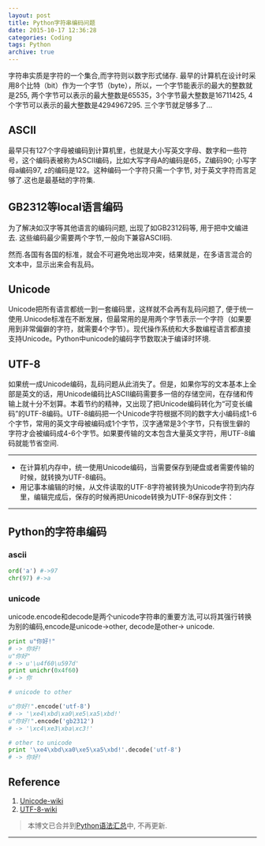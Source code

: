 ```yaml
---
layout: post
title: Python字符串编码问题
date: 2015-10-17 12:36:28
categories: Coding
tags: Python
archive: true
---
```


字符串实质是字符的一个集合,而字符则以数字形式储存. 最早的计算机在设计时采用8个比特（bit）作为一个字节（byte），所以，一个字节能表示的最大的整数就是255, 两个字节可以表示的最大整数是65535，3个字节最大整数是16711425, 4个字节可以表示的最大整数是4294967295. 三个字节就足够多了...

## ASCII

最早只有127个字母被编码到计算机里，也就是大小写英文字母、数字和一些符号，这个编码表被称为ASCII编码，比如大写字母A的编码是65，Z编码90; 小写字母a编码97, z的编码是122。这种编码一个字符只需一个字节, 对于英文字符而言足够了.这也是最基础的字符集.

## GB2312等local语言编码
为了解决如汉字等其他语言的编码问题, 出现了如GB2312码等, 用于把中文编进去. 这些编码最少需要两个字节,一般向下兼容ASCII码.

然而.各国有各国的标准，就会不可避免地出现冲突，结果就是，在多语言混合的文本中，显示出来会有乱码。

## Unicode
Unicode把所有语言都统一到一套编码里，这样就不会再有乱码问题了, 便于统一使用.Unicode标准在不断发展，但最常用的是用两个字节表示一个字符（如果要用到非常偏僻的字符，就需要4个字节）。现代操作系统和大多数编程语言都直接支持Unicode。Python中unicode的编码字节数取决于编译时环境.

## UTF-8
如果统一成Unicode编码，乱码问题从此消失了。但是，如果你写的文本基本上全部是英文的话，用Unicode编码比ASCII编码需要多一倍的存储空间，在存储和传输上就十分不划算。本着节约的精神，又出现了把Unicode编码转化为“可变长编码”的UTF-8编码。UTF-8编码把一个Unicode字符根据不同的数字大小编码成1-6个字节，常用的英文字母被编码成1个字节，汉字通常是3个字节，只有很生僻的字符才会被编码成4-6个字节。如果要传输的文本包含大量英文字符，用UTF-8编码就能节省空间.

-------------

- 在计算机内存中，统一使用Unicode编码，当需要保存到硬盘或者需要传输的时候，就转换为UTF-8编码。
- 用记事本编辑的时候，从文件读取的UTF-8字符被转换为Unicode字符到内存里，编辑完成后，保存的时候再把Unicode转换为UTF-8保存到文件：

----------

## Python的字符串编码

### ascii

~~~python
ord('a') #->97
chr(97) #->a
~~~

### unicode

unicode.encode和decode是两个unicode字符串的重要方法,可以将其强行转换为别的编码,encode是unicode->other, decode是other-> unicode. 

~~~python
print u"你好!" 
# -> 你好!
u"你好" 
# -> u'\u4f60\u597d'
print unichr(0x4f60)
# -> 你

# unicode to other

u"你好!".encode('utf-8')
# -> '\xe4\xbd\xa0\xe5\xa5\xbd!'
u"你好!".encode('gb2312')
# -> '\xc4\xe3\xba\xc3!'

# other to unicode
print '\xe4\xbd\xa0\xe5\xa5\xbd!'.decode('utf-8')
# -> 你好!
~~~

## Reference

1. [Unicode-wiki](https://zh.wikipedia.org/wiki/Unicode)
2. [UTF-8-wiki](https://zh.wikipedia.org/wiki/UTF-8)

> 本博文已合并到[Python语法汇总](/1234/01/01/Python-Language/#more-encoding)中, 不再更新.

------
